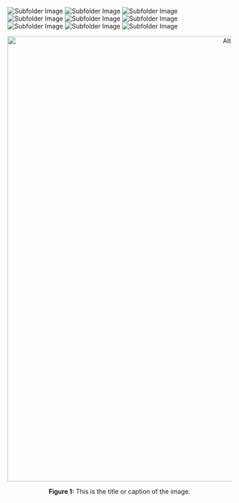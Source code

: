 ![Subfolder Image](figures_store/round_damage.png)
![Subfolder Image](figures_store/total_kills.png)
![Subfolder Image](figures_store/death_location.png)
![Subfolder Image](figures_store/round_damage.png)
![Subfolder Image](figures_store/feature_importance_lr_round_result.png)
![Subfolder Image](figures_store/feature_importance_dt_player_death.png)
![Subfolder Image](figures_store/feature_importance_xgboost_player_death.png)
![Subfolder Image](figures_store/round_result_features.png)
![Subfolder Image](figures_store/player_death_features.png)

<div style="text-align: center;">
    <img src="figures_store/round_damage.png" alt="Alt text" width="1000">
    <p><b>Figure 1:</b> This is the title or caption of the image.</p>
</div>